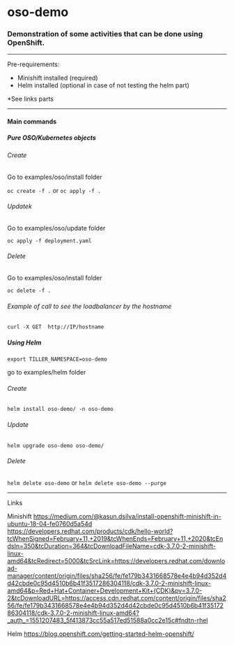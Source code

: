 # oso-demo

### Demonstration of some activities that can be done using OpenShift.

---
Pre-requirements:

* Minishift installed (required)
* Helm installed (optional in case of not testing the helm part)

*See links parts

---
#### Main commands

##### Pure OSO/Kubernetes objects

###### Create

Go to examples/oso/install folder

`oc create -f .` or `oc apply -f .` 

###### Updatek

Go to examples/oso/update folder

`oc apply -f deployment.yaml` 

###### Delete

Go to examples/oso/install folder

`oc delete -f .`

###### Example of call to see the loadbalancer by the hostname

`curl -X GET  http://IP/hostname`

##### Using Helm
`export TILLER_NAMESPACE=oso-demo`

go to examples/helm folder

###### Create

`helm install oso-demo/ -n oso-demo`

###### Update

`helm upgrade oso-demo oso-demo/`

###### Delete

`helm delete oso-demo` or `helm delete oso-demo --purge`



---
Links

Minishift
https://medium.com/@kasun.dsilva/install-openshift-minishift-in-ubuntu-18-04-fe0760d5a54d
https://developers.redhat.com/products/cdk/hello-world?tcWhenSigned=February+11,+2019&tcWhenEnds=February+11,+2020&tcEndsIn=350&tcDuration=364&tcDownloadFileName=cdk-3.7.0-2-minishift-linux-amd64&tcRedirect=5000&tcSrcLink=https://developers.redhat.com/download-manager/content/origin/files/sha256/fe/fe179b3431668578e4e4b94d352d4d42cbde0c95d4510b6b41f3517286304118/cdk-3.7.0-2-minishift-linux-amd64&p=Red+Hat+Container+Development+Kit+(CDK)&pv=3.7.0-2&tcDownloadURL=https://access.cdn.redhat.com/content/origin/files/sha256/fe/fe179b3431668578e4e4b94d352d4d42cbde0c95d4510b6b41f3517286304118/cdk-3.7.0-2-minishift-linux-amd64?_auth_=1551207483_5f413873cc55a517ed51588a0cc2e15c#fndtn-rhel

Helm
https://blog.openshift.com/getting-started-helm-openshift/

 